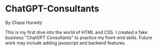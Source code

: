 # ChatGPT-Consultants
By Chase Hurwitz

This is my first dive into the world of HTML and CSS. I created a fake business "ChatGPT Consultants" to practice my front-end skills. 
Future work may include adding javascript and backend features.
